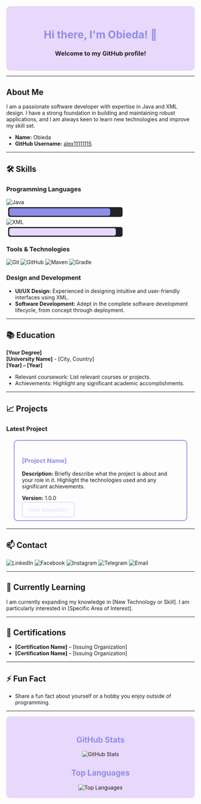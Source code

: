 <div align="center" style="background-color: #E8D8FB; padding: 20px; border-radius: 10px;">
  <h1 style="color: #8E8DE5;">Hi there, I'm Obieda! 👋</h1>
  <h3 style="color: #222327;">Welcome to my GitHub profile!</h3>
</div>

---

## About Me

I am a passionate software developer with expertise in Java and XML design. I have a strong foundation in building and maintaining robust applications, and I am always keen to learn new technologies and improve my skill set.

- **Name:** Obieda
- **GitHub Username:** [alex11111115](https://github.com/alex11111115)

---

## 🛠️ Skills

### Programming Languages
<div>
  <img src="https://img.shields.io/badge/Java-90%25-8e8de5?style=for-the-badge&logo=java&logoColor=white" alt="Java">
  <div style="background-color: #222327; border-radius: 5px; padding: 3px; margin: 5px; width: 300px;">
    <div style="background-color: #8E8DE5; height: 20px; width: 90%; border-radius: 5px;"></div>
  </div>
</div>

<div>
  <img src="https://img.shields.io/badge/XML-95%25-8e8de5?style=for-the-badge&logo=xml&logoColor=white" alt="XML">
  <div style="background-color: #222327; border-radius: 5px; padding: 3px; margin: 5px; width: 300px;">
    <div style="background-color: #E8D8FB; height: 20px; width: 95%; border-radius: 5px;"></div>
  </div>
</div>

### Tools & Technologies
<div>
  <img src="https://img.shields.io/badge/Version_Control-Git-orange?style=for-the-badge&logo=git&logoColor=white" alt="Git">
  <img src="https://img.shields.io/badge/Version_Control-GitHub-orange?style=for-the-badge&logo=github&logoColor=white" alt="GitHub">
  <img src="https://img.shields.io/badge/Build_Tool-Maven-blue?style=for-the-badge&logo=apache-maven&logoColor=white" alt="Maven">
  <img src="https://img.shields.io/badge/Build_Tool-Gradle-blue?style=for-the-badge&logo=gradle&logoColor=white" alt="Gradle">
</div>

### Design and Development
- **UI/UX Design:** Experienced in designing intuitive and user-friendly interfaces using XML.
- **Software Development:** Adept in the complete software development lifecycle, from concept through deployment.

---
<!--
## 💼 Experience

### [Your Most Recent Job Title]
**Company Name** - [City, Country]  
**[Month, Year] – Present**

- Describe your main responsibilities and achievements.
- Include any significant projects or technologies used.

### [Previous Job Title]
**Company Name** - [City, Country]  
**[Month, Year] – [Month, Year]**

- Describe your main responsibilities and achievements.
- Highlight any important projects or contributions.
---
-->
## 📚 Education

**[Your Degree]**  
**[University Name]** - [City, Country]  
**[Year] – [Year]**

- Relevant coursework: List relevant courses or projects.
- Achievements: Highlight any significant academic accomplishments.

---

## 📈 Projects

### Latest Project

<div style="border: 2px solid #8E8DE5; border-radius: 10px; padding: 20px; margin: 20px;">
  <h3 style="color: #8E8DE5;">[Project Name]</h3>
  <p><strong>Description:</strong> Briefly describe what the project is about and your role in it. Highlight the technologies used and any significant achievements.</p>
  <p><strong>Version:</strong> 1.0.0</p>
  <a href="https://github.com/alex11111115/[repository-name]" style="color: #E8D8FB; text-decoration: none; border: 2px solid #E8D8FB; padding: 10px 15px; border-radius: 5px;">View Repository</a>
</div>

---

## 📫 Contact

<div>
  <a href="https://www.linkedin.com/in/yourprofile" style="text-decoration: none;">
    <img src="https://img.shields.io/badge/LinkedIn-0077B5?style=for-the-badge&logo=linkedin&logoColor=white" alt="LinkedIn">
  </a>
  <a href="https://www.facebook.com/yourprofile" style="text-decoration: none;">
    <img src="https://img.shields.io/badge/Facebook-1877F2?style=for-the-badge&logo=facebook&logoColor=white" alt="Facebook">
  </a>
  <a href="https://www.instagram.com/yourprofile" style="text-decoration: none;">
    <img src="https://img.shields.io/badge/Instagram-E4405F?style=for-the-badge&logo=instagram&logoColor=white" alt="Instagram">
  </a>
  <a href="https://t.me/yourprofile" style="text-decoration: none;">
    <img src="https://img.shields.io/badge/Telegram-2CA5E0?style=for-the-badge&logo=telegram&logoColor=white" alt="Telegram">
  </a>
  <a href="mailto:your.email@example.com" style="text-decoration: none;">
    <img src="https://img.shields.io/badge/Email-D14836?style=for-the-badge&logo=gmail&logoColor=white" alt="Email">
  </a>
</div>

---

## 🌱 Currently Learning

I am currently expanding my knowledge in [New Technology or Skill]. I am particularly interested in [Specific Area of Interest].

---

## 📜 Certifications

- **[Certification Name]** – [Issuing Organization]
- **[Certification Name]** – [Issuing Organization]

---

## ⚡ Fun Fact

- Share a fun fact about yourself or a hobby you enjoy outside of programming.

---

<div align="center" style="background-color: #E8D8FB; padding: 20px; border-radius: 10px;">
  <h2 style="color: #8E8DE5;">GitHub Stats</h2>
  <img src="https://github-readme-stats.vercel.app/api?username=alex11111115&show_icons=true&theme=radical" alt="GitHub Stats">
  <br>
  <h2 style="color: #8E8DE5;">Top Languages</h2>
  <img src="https://github-readme-stats.vercel.app/api/top-langs/?username=alex11111115&layout=compact&theme=radical" alt="Top Languages">
  <br>
